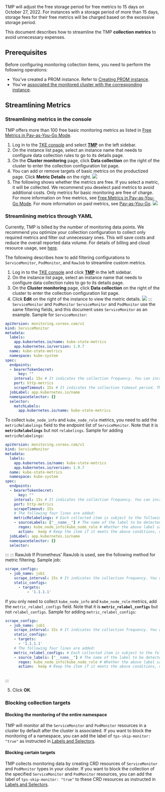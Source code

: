 
<dx-alert infotype="notice" title="">
TMP will adjust the free storage period for free metrics to 15 days on October 27, 2022. For instances with a storage period of more than 15 days, storage fees for their free metrics will be charged based on the excessive storage period.
</dx-alert>

This document describes how to streamline the TMP **collection metrics** to avoid unnecessary expenses.

## Prerequisites

Before configuring monitoring collection items, you need to perform the following operations:

- You've created a PROM instance. Refer to [Creating PROM instance](https://intl.cloud.tencent.com/document/product/457/46739).
- You’ve [associated the monitored cluster with the corresponding instance](https://intl.cloud.tencent.com/document/product/457/46731).

## Streamlining Metrics

### Streamlining metrics in the console

TMP offers more than 100 free basic monitoring metrics as listed in [Free Metrics in Pay-as-You-Go Mode](https://intl.cloud.tencent.com/document/product/457/46735).

1. Log in to the [TKE console](https://console.cloud.tencent.com/tke2) and select **[TMP](https://console.cloud.tencent.com/tke2/prometheus2)** on the left sidebar.
2. On the instance list page, select an instance name that needs to configure data collection rules to go to its details page.
3. On the **Cluster monitoring** page, click **Data collection** on the right of the cluster to enter the collection configuration list page.
4. You can add or remove targets of basic metrics on the productized page. Click **Metric Details** on the right.
![](https://qcloudimg.tencent-cloud.cn/raw/8e837e035089126feca9a827867b2647.png)
5. The following shows whether the metrics are free. If you select a metric, it will be collected. We recommend you deselect paid metrics to avoid additional costs. Only metrics for basic monitoring are free of charge. For more information on free metrics, see [Free Metrics in Pay-as-You-Go Mode](https://intl.cloud.tencent.com/document/product/457/46735). For more information on paid metrics, see [Pay-as-You-Go](https://intl.cloud.tencent.com/document/product/1116/43156).
![](https://qcloudimg.tencent-cloud.cn/raw/92c68bf0a10368f8c513c85327a66c43.png)

### Streamlining metrics through YAML

Currently, TMP is billed by the number of monitoring data points. We recommend you optimize your collection configuration to collect only required metrics and filter out unnecessary ones. This will save costs and reduce the overall reported data volume. For details of billing and cloud resource usage, see [here](https://intl.cloud.tencent.com/document/product/457/46733).

The following describes how to add filtering configurations to `ServiceMonitor`, `PodMonitor`, and `RawJob` to streamline custom metrics.

1. Log in to the [TKE console](https://console.cloud.tencent.com/tke2) and click **[TMP](https://console.cloud.tencent.com/tke2/prometheus2)** in the left sidebar.
2. On the instance list page, select an instance name that needs to configure data collection rules to go to its details page.
3. On the **Cluster monitoring** page, click **Data collection** on the right of the cluster to enter the collection configuration list page.
4. Click **Edit** on the right of the instance to view the metric details.
    ![](https://qcloudimg.tencent-cloud.cn/raw/086b82da019fd9b39c1efdca7c6524d0.png)
    <dx-tabs>
    ::: `ServiceMonitor` and `PodMonitor`
    `ServiceMonitor` and `PodMonitor` use the same filtering fields, and this document uses `ServiceMonitor` as an example.
    Sample for `ServiceMonitor`:

```yaml
apiVersion: monitoring.coreos.com/v1
kind: ServiceMonitor
metadata:
  labels:
    app.kubernetes.io/name: kube-state-metrics
    app.kubernetes.io/version: 1.9.7
  name: kube-state-metrics
  namespace: kube-system
spec:
  endpoints:
  - bearerTokenSecret:
      key: ""
    interval: 15s # It indicates the collection frequency. You can increase it to reduce the data storage costs. For example, set it to `300s` for less important metrics, which can reduce the amount of monitoring data collected by 20 times.
    port: http-metrics
    scrapeTimeout: 15s # It indicates the collection timeout period. TMP configuration requires that this value does not exceed the collection interval, i.e., `scrapeTimeout` <= `interval`.
  jobLabel: app.kubernetes.io/name
  namespaceSelector: {}
  selector:
    matchLabels:
      app.kubernetes.io/name: kube-state-metrics
```

To collect `kube_node_info` and `kube_node_role` metrics, you need to add the `metricRelabelings` field to the endpoint list of `ServiceMonitor`. Note that it is **`metricRelabelings`** but not `relabelings`.
Sample for adding `metricRelabelings`:

```yaml
apiVersion: monitoring.coreos.com/v1
kind: ServiceMonitor
metadata:
  labels:
    app.kubernetes.io/name: kube-state-metrics
    app.kubernetes.io/version: 1.9.7
  name: kube-state-metrics
  namespace: kube-system
spec:
  endpoints:
  - bearerTokenSecret:
      key: ""
    interval: 15s # It indicates the collection frequency. You can increase it to reduce the data storage costs. For example, set it to `300s` for less important metrics, which can reduce the amount of monitoring data collected by 20 times.
    port: http-metrics
    scrapeTimeout: 15s
    # The following four lines are added:
    metricRelabelings: # Each collected item is subject to the following processing.
    - sourceLabels: ["__name__"] # The name of the label to be detected. `__name__` indicates the name of the metric or any label that comes with the item.
      regex: kube_node_info|kube_node_role # Whether the above label satisfies this regex. Here, `__name__` should satisfy the requirements of `kube_node_info` or `kube_node_role`.
      action:  keep # Keep the item if it meets the above conditions, or drop it otherwise.
  jobLabel: app.kubernetes.io/name
  namespaceSelector: {}
  selector:
```

:::
::: RawJob
If Prometheus' RawJob is used, see the following method for metric filtering.
Sample job:

```yaml
scrape_configs:
  - job_name: job1
    scrape_interval: 15s # It indicates the collection frequency. You can increase it to reduce the data storage costs. For example, set it to `300s` for less important metrics, which can reduce the amount of monitoring data collected by 20 times.
    static_configs:
      - targets:
          - '1.1.1.1'
```

If you only need to collect `kube_node_info` and `kube_node_role` metrics, add the `metric_relabel_configs` field. Note that it is **`metric_relabel_configs`** but not `relabel_configs`.
Sample for adding `metric_relabel_configs`:

```yaml
scrape_configs:
  - job_name: job1
    scrape_interval: 15s # It indicates the collection frequency. You can increase it to reduce the data storage costs. For example, set it to `300s` for less important metrics, which can reduce the amount of monitoring data collected by 20 times.
    static_configs:
    - targets:
      - '1.1.1.1'
    # The following four lines are added:
    metric_relabel_configs: # Each collected item is subject to the following processing.
    - source_labels: ["__name__"] # The name of the label to be detected. `__name__` indicates the name of the metric or any label that comes with the item.
      regex: kube_node_info|kube_node_role # Whether the above label satisfies this regex. Here, `__name__` should satisfy the requirements of `kube_node_info` or `kube_node_role`.
      action:  keep # Keep the item if it meets the above conditions, or drop it otherwise.
		    
```

:::
</dx-tabs>

5. Click **OK**.


### Blocking collection targets

#### Blocking the monitoring of the entire namespace

TMP will monitor all the `ServiceMonitor` and `PodMonitor` resources in a cluster by default after the cluster is associated. If you want to block the monitoring of a namespace, you can add the label of `tps-skip-monitor: "true"` as instructed in [Labels and Selectors](https://kubernetes.io/zh/docs/concepts/overview/working-with-objects/labels/).

#### Blocking certain targets

TMP collects monitoring data by creating CRD resources of `ServiceMonitor` and `PodMonitor` types in your cluster. If you want to block the collection of the specified `ServiceMonitor` and `PodMonitor` resources, you can add the label of `tps-skip-monitor: "true"` to these CRD resources as instructed in [Labels and Selectors](https://kubernetes.io/zh/docs/concepts/overview/working-with-objects/labels/).
